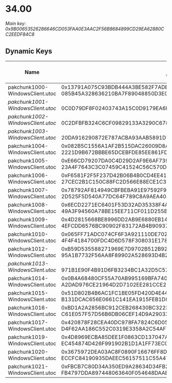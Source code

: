 # 34.00

###### *Main key: 0x9B00653526286646CD053FAA0E3AAC2F56B8684899CD29EA62880CC2EEDF84C8*

## Dynamic Keys

| Name                              | Key</br>GUID                                                                                            | High Res Textures |
|-----------------------------------|---------------------------------------------------------------------------------------------------------|-------------------|
| pakchunk1000-WindowsClient.utoc   | 0x13791A075C93BDB444A3BE582F7ADEA91C1EA7E70296DBB916A806C79AA80BBD</br>085B45A328636210BA7F89048850D3E0 | ❌                 |
| *pakchunk1001-WindowsClient.utoc* | </br>0C0D79DF8F02403743A15C0D9179EA6E                                                                   | ❌                 |
| *pakchunk1002-WindowsClient.utoc* | </br>0C2DFBFB324C6CF09829133A3290C678                                                                   | ❌                 |
| *pakchunk1003-WindowsClient.utoc* | </br>20DA916290872E787ACBA93AAB5891D7                                                                   | ❌                 |
| pakchunk1004-WindowsClient.utoc   | 0x082B5C1556A1AF2B515DAC26009D8A46CF5CF64D6B129344F9C81D95D98705C6</br>2221D9B672BBBE65DCEBFDE85EE861FD | ❌                 |
| pakchunk1005-WindowsClient.utoc   | 0xE66CD79207DA0C4D29D2AF9E6AF7396CC268920E03E6E88EBFD7F78E76C08019</br>23A4F7643C3C07459C41524C56C570D0 | ✔️                |
| pakchunk1006-WindowsClient.utoc   | 0xF6581F2F5F237D42B06B4B0CD4EE418524A42A3D261876673302631CA84D8855</br>27CEC2B1C150C88FC2D566E88ECE1C3E | ❌                 |
| pakchunk1007-WindowsClient.utoc   | 0x78792AF814949CBFBEBA91E97592F9BE6DF3B69BBD43592F1A704E0A13C4B4C7</br>2D525F5D540A77DC64F789C8A9AEA404 | ❌                 |
| pakchunk1008-WindowsClient.utoc   | 0x6ECD2271EC6401F53D32AD35338F4A3880582C56E98B681AEA2DAF92C929E86D</br>49A3F94560A78BE15EE711CF011D255B | ❌                 |
| pakchunk1009-WindowsClient.utoc   | 0x4D2815668BE8996DD2AB9E6880EB14CBF38A82E4128D10DD9D67D3F92D5A0008</br>4EFCDD6576BC90902F83172AB4B90937 | ❌                 |
| pakchunk1010-WindowsClient.utoc   | 0x065FF71ADC074CF6F3A921110DE702C2DEF8EDED2C52C463F126151C466BDD4B</br>4F4F4184700FDC4D6D578F308031E178 | ❌                 |
| pakchunk1012-WindowsClient.utoc   | 0xB59D535588271969E7D9702B512B92ED2F4BF1C3C6BC30B926E52C00B6789155</br>95A1B7732F56AA8F89902A528693D4B2 | ❌                 |
| *pakchunk1013-WindowsClient.utoc* | </br>971B1E90F4B91D6FB3234BC1A32D5C57                                                                   | ❌                 |
| pakchunk1014-WindowsClient.utoc   | 0x0B4A68480CF55A70AB995169BFA7402CD5B64BB76AA4A8EF0FD12FBA9F60A6AA</br>A2DAD976CE21964D2D7102EE281CCE2D | ❌                 |
| pakchunk1015-WindowsClient.utoc   | 0x51D802B4B6AC1FC1BE05FD420D4E44DE40EDD404A37C84415124EA4B2C7CC897</br>B131DCAC656E0661C141EA1915FEB1D8 | ❌                 |
| pakchunk1016-WindowsClient.utoc   | 0xBD1A2A2856BC912CEB268430BC3223C82B291A376FB1E71A35FEE5039679256C</br>C61E057F57D56B6DB06CEF14D9A29033 | ✔️                |
| pakchunk1017-WindowsClient.utoc   | 0x420878F28CEA40DC978FA7824C6D058CBA0D8247B136B6F12CAE57CFE2C94A11</br>D4F62AA186C552C0319E3358A2C54AF7 | ❌                 |
| pakchunk1019-WindowsClient.utoc   | 0x4D8969ECBA85DEE1F0863CD137047AA2F103F8B3DA6F6941B497B67C084E76CE</br>EC454874D426F991902B1D1A1FF73ECC | ✔️                |
| pakchunk1020-WindowsClient.utoc   | 0x3675972DEA03AC8F0890F16676FF8DD3449D0FE3EF19DEF6BFD84DB9863287A7</br>ECCFC84190935DAEEC56157511C55A47 | ✔️                |
| pakchunk1021-WindowsClient.utoc   | 0xFBCB7C80D34A350ED9A28634D34FB2AF2160B1F60EDF01C7BEAF0DE4CB052FB0</br>FB4797DDA897448063640F054648DAAE | ✔️                |
